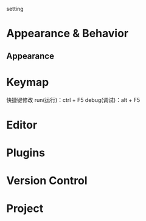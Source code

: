 


setting

# Appearance & Behavior
## Appearance


# Keymap
快捷键修改
run(运行)：ctrl + F5
debug(调试)：alt + F5


# Editor


# Plugins


# Version Control


# Project